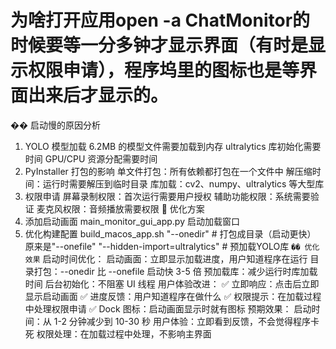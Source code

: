 # 为啥打开应用open -a ChatMonitor的时候要等一分多钟才显示界面（有时是显示权限申请），程序坞里的图标也是等界面出来后才显示的。
�� 启动慢的原因分析
1. YOLO 模型加载
6.2MB 的模型文件需要加载到内存
ultralytics 库初始化需要时间
GPU/CPU 资源分配需要时间
2. PyInstaller 打包的影响
单文件打包：所有依赖都打包在一个文件中
解压缩时间：运行时需要解压到临时目录
库加载：cv2、numpy、ultralytics 等大型库
3. 权限申请
屏幕录制权限：首次运行需要用户授权
辅助功能权限：系统需要验证
麦克风权限：音频播放需要权限
🔧 优化方案
1. 添加启动画面
main_monitor_gui_app.py 启动加载窗口
2. 优化构建配置
build_macos_app.sh
"--onedir"                     # 打包成目录（启动更快） 原来是"--onefile"
"--hidden-import=ultralytics"         # 预加载YOLO库
`�� 优化效果`
启动时间优化：
启动画面：立即显示加载进度，用户知道程序在运行
目录打包：--onedir 比 --onefile 启动快 3-5 倍
预加载库：减少运行时库加载时间
后台初始化：不阻塞 UI 线程
用户体验改进：
✅ 立即响应：点击后立即显示启动画面
✅ 进度反馈：用户知道程序在做什么
✅ 权限提示：在加载过程中处理权限申请
✅ Dock 图标：启动画面显示时就有图标
预期效果：
启动时间：从 1-2 分钟减少到 10-30 秒
用户体验：立即看到反馈，不会觉得程序卡死
权限处理：在加载过程中处理，不影响主界面







